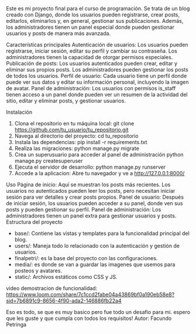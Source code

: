 

Este es mi proyecto final para el curso de programación. Se trata de un blog creado con Django, donde los usuarios pueden registrarse, crear posts, editarlos, eliminarlos y, en general, gestionar sus publicaciones. Además, los administradores tienen un panel especial donde pueden gestionar usuarios y posts de manera más avanzada.

Características principales
Autenticación de usuarios: Los usuarios pueden registrarse, iniciar sesión, editar su perfil y cambiar su contraseña. Los administradores tienen la capacidad de otorgar permisos especiales.
Publicación de posts: Los usuarios autenticados pueden crear, editar y eliminar sus propios posts. Los administradores pueden gestionar los posts de todos los usuarios.
Perfil de usuario: Cada usuario tiene un perfil donde puede ver sus datos y editar su información personal, incluyendo la imagen de avatar.
Panel de administración: Los usuarios con permisos is_staff tienen acceso a un panel donde pueden ver un resumen de la actividad del sitio, editar y eliminar posts, y gestionar usuarios.

Instalación
1. Clona el repositorio en tu máquina local:
   git clone https://github.com/tu_usuario/tu_repositorio.git
2. Navega al directorio del proyecto:
   cd tu_repositorio
3. Instala las dependencias:
   pip install -r requirements.txt
4. Realiza las migraciones:
   python manage.py migrate
5. Crea un superusuario para acceder al panel de administración
   python manage.py createsuperuser
6. Ejecuta el servidor de desarrollo:
   python manage.py runserver
7. Accede a la aplicacion:
   Abre tu navegador y ve a http://127.0.0.1:8000/

Uso
Página de inicio: Aquí se muestran los posts más recientes. Los usuarios no autenticados pueden leer los posts, pero necesitan iniciar sesión para ver detalles y crear posts propios.
Panel de usuario: Después de iniciar sesión, los usuarios pueden acceder a su panel, donde ven sus posts y pueden gestionar su perfil.
Panel de administración: Los administradores tienen un panel extra para gestionar usuarios y posts.
Estructura del proyecto
- base/: Contiene las vistas y templates para la funcionalidad principal del blog.
- users/: Maneja todo lo relacionado con la autenticación y gestión de usuarios.
- finalpetri/: es la base del proyecto con las configuraciones.
- media/: es donde se van a guardar las imagenes que usemos para posteos y avatares.
- static/: Archivos estáticos como CSS y JS.

video demostracion de funcionalidad: https://www.loom.com/share/7c1ccd2fabe04a43869bf0a190eb58e8?sid=7b6891c9-8656-4f90-ada2-146886fb22a4

Eso es todo, se que es muy basico pero fue todo un desafio para mi. espero que les guste y que cumpla con todos los requisitos!
Autor: Facundo Petringa
